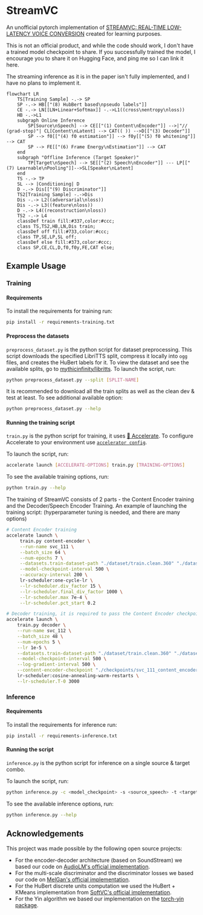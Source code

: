 # StreamVC
An unofficial pytorch implementation of [STREAMVC: REAL-TIME LOW-LATENCY VOICE CONVERSION](https://arxiv.org/pdf/2401.03078.pdf) created for learning purposes.

This is not an official product, and while the code should work, I don't have a trained model checkpoint to share.
If you successfully trained the model, I encourage you to share it on Hugging Face, and ping me so I can link it here.

The streaming inference as it is in the paper isn't fully implemented, and I have no plans to implement it.

```mermaid
flowchart LR 
    TS[Training Sample] -.-> SP
    SP -.-> HB[["(8) HubBert based\npseudo labels"]]
    CE -.-> LN[[LN+Linear+Softmax]] -.->L1((cross\nentropy\nloss))
    HB -.->L1
    subgraph Online Inference
        SP[Source\nSpeech] --> CE[["(1) Content\nEncoder"]] -->|"// (grad-stop)"| CL[Content\nLatent] --> CAT(( )) -->D[["(3) Decoder"]]
        SP --> f0[["(4) f0 estimation"]] --> f0y[["(5) f0 whitening"]] --> CAT
        SP --> FE[["(6) Frame Energy\nEstimation"]] --> CAT
    end
    subgraph "Offline Inference (Target Speaker)"
        TP[Target\nSpeech] --> SE[["(2) Speech\nEncoder"]] --- LP[["(7) Learnable\nPooling"]]-->SL[Speaker\nLatent]
    end
    TS -.-> TP
    SL --> |Conditioning| D
    D -.-> Dis[["(9) Discriminator"]]
    TS2[Training Sample] -.->Dis
    Dis -.-> L2((adversarial\nloss))
    Dis -.-> L3((feature\nloss))
    D -.-> L4((reconstruction\nloss))
    TS2 -.-> L4 
    classDef train fill:#337,color:#ccc;
    class TS,TS2,HB,LN,Dis train;
    classDef off fill:#733,color:#ccc;
    class TP,SE,LP,SL off;
    classDef else fill:#373,color:#ccc;
    class SP,CE,CL,D,f0,f0y,FE,CAT else;
```

## Example Usage
### Training
#### Requirements
To install the requirements for training run:
```bash
pip install -r requirements-training.txt
```
#### Preprocess the datasets
`preprocess_dataset.py` is the python script for dataset preprocessing.
This script downloads the specified LibriTTS split, compress it locally into `ogg` files,
and creates the HuBert labels for it.
To  view the dataset and see the available splits, go to [mythicinfinity/libritts](https://huggingface.co/datasets/mythicinfinity/libritts).
To launch the script, run:
```bash
python preprocess_dataset.py --split [SPLIT-NAME]
```
It is recommended to download all the train splits as well as the clean dev & test at least.
To see additional available option:
```bash
python preprocess_dataset.py --help
```

#### Running the training script
`train.py` is the python script for training, it uses [🤗 Accelerate](https://huggingface.co/docs/accelerate).
To configure Accelerate to your environment use [`accelerator config`](https://huggingface.co/docs/accelerate/package_reference/cli#accelerate-config).

To launch the script, run:
```bash
accelerate launch [ACCELERATE-OPTIONS] train.py [TRAINING-OPTIONS]
```
To see the available training options, run: 

```bash
python train.py --help
```

The training of StreamVC consists of 2 parts - the Content Encoder training and the Decoder/Speech Encoder Training.
An example of launching the training script: (hyperparameter tuning is needed, and there are many options)
```bash
# Content Encoder training
accelerate launch \
     train.py content-encoder \
     --run-name svc_111 \
     --batch_size 64 \
     --num-epochs 7 \
     --datasets.train-dataset-path "./dataset/train.clean.360" "./dataset/train.clean.100" "./dataset/train.other.500" \
     --model-checkpoint-interval 500 \
     --accuracy-interval 200 \
     lr-scheduler:one-cycle-lr \
     --lr-scheduler.div_factor 15 \
     --lr-scheduler.final_div_factor 1000 \
     --lr-scheduler.max 7e-4 \
     --lr-scheduler.pct_start 0.2

# Decoder training, it is required to pass the Content Encoder checkpoint
accelerate launch \
    train.py decoder \
    --run-name svc_112 \
    --batch_size 48 \
    --num-epochs 5 \
    --lr 1e-5 \
    --datasets.train-dataset-path "./dataset/train.clean.360" "./dataset/train.clean.100" "./dataset/train.other.500" \
    --model-checkpoint-interval 500 \
    --log-gradient-interval 500 \
    --content-encoder-checkpoint "./checkpoints/svc_111_content_encoder/model.safetensors" \
    lr-scheduler:cosine-annealing-warm-restarts \
    --lr-scheduler.T-0 3000
```
### Inference
#### Requirements
To install the requirements for inference run:
```bash
pip install -r requirements-inference.txt
```
#### Running the script
 `inference.py` is the python script for inference on a single source & target combo.


To launch the script, run:
```bash
python inference.py -c <model_checkpoint> -s <source_speech> -t <target_speech> -o <output_file>
```
To see the available inference options, run: 

```bash
python inference.py --help
```

## Acknowledgements
This project was made possible by the following open source projects:

 - For the encoder-decoder architecture (based on SoundStream) we based our code on [AudioLM's official implementation](https://github.com/lucidrains/audiolm-pytorch).
 - For the multi-scale discriminator and the discriminator losses we based our code on [MelGan's official implementation](https://github.com/descriptinc/melgan-neurips).
 -  For the HuBert discrete units computation we used the HuBert + KMeans implementation from [SoftVC's official implementation](https://github.com/bshall/soft-vc).
 - For the Yin algorithm we based our implementation on the [torch-yin package](https://github.com/brentspell/torch-yin).